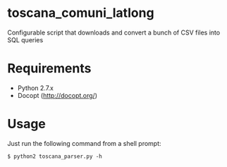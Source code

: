 toscana_comuni_latlong
======================

Configurable script that downloads and convert a bunch of CSV files into SQL queries

Requirements
============
 - Python 2.7.x
 - Docopt (http://docopt.org/)

Usage
=====
Just run the following command from a shell prompt:

    $ python2 toscana_parser.py -h
